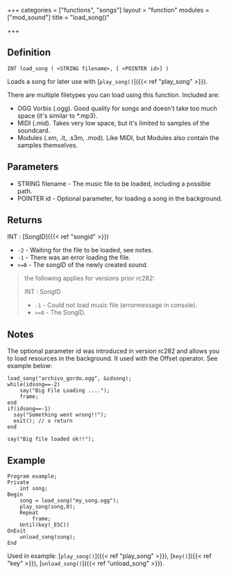 +++
categories = ["functions", "songs"]
layout = "function"
modules = ["mod_sound"]
title = "load_song()"

+++

## Definition

    INT load_song ( <STRING filename>, [ <POINTER id>] )

Loads a song for later use with [`play_song()`]({{< ref "play_song" >}}).

There are multiple filetypes you can load using this function. Included are:

- OGG Vorbis (.ogg). Good quality for songs and doesn't take too much space (it's similar to *.mp3).
- MIDI (.mid). Takes very low space, but it's limited to samples of the soundcard.
- Modules (.xm, .it, .s3m, .mod). Like MIDI, but Modules also contain the samples themselves.

## Parameters

- STRING filename - The music file to be loaded, including a possible path.
- POINTER id - Optional parameter, for loading a song in the background.

## Returns

INT : [SongID]({{< ref "songid" >}})

- `-2` - Waiting for the file to be loaded, see notes.
- `-1` - There was an error loading the file.
- `>=0` - The songID of the newly created sound.

> the following applies for versions prior rc282:
>
> INT : SongID
>
> - `-1` - Could not load music file (errormessage in console).
> - `>=0` - The SongID.

## Notes

The optional parameter id was introduced in version rc282 and allows you to load resources in the background. It used with the Offset operator. See example below:

```
load_song("archivo_gordo.ogg", &idsong);
while(idsong==-2)
    say("Big File Loading ....");
    frame;
end
if(idsong==-1)
  say("Something went wrong!!");
  exit(); // o return
end

say("Big file loaded ok!!");
```

## Example

```
Program example;
Private
    int song;
Begin
    song = load_song("my_song.ogg");
    play_song(song,0);
    Repeat
        frame;
    Until(key(_ESC))
OnExit
    unload_song(song);
End
```

Used in example: [`play_song()`]({{< ref "play_song" >}}), [`key()`]({{< ref "key" >}}), [`unload_song()`]({{< ref "unload_song" >}}).
